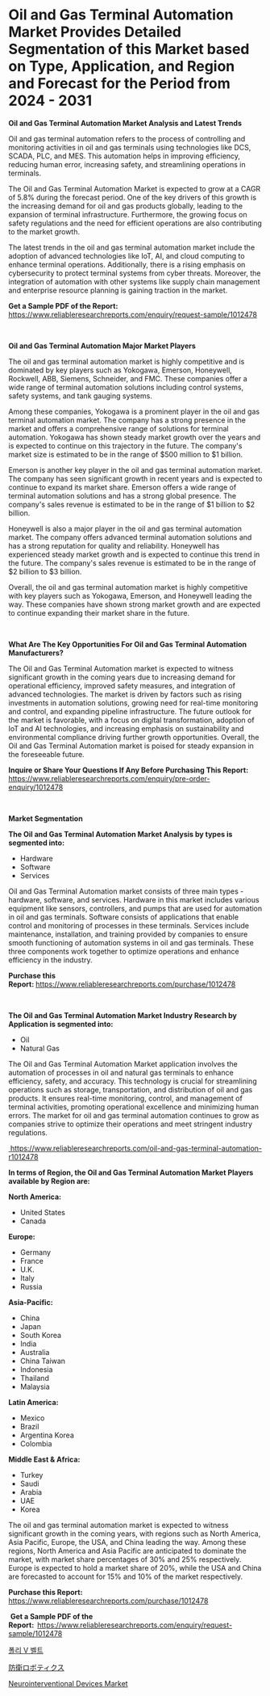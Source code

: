 <p><h1>Oil and Gas Terminal Automation Market Provides Detailed Segmentation of this Market based on Type, Application, and Region and Forecast for the Period from 2024 - 2031</h1></p><p><strong>Oil and Gas Terminal Automation Market Analysis and Latest Trends</strong></p>
<p><p>Oil and gas terminal automation refers to the process of controlling and monitoring activities in oil and gas terminals using technologies like DCS, SCADA, PLC, and MES. This automation helps in improving efficiency, reducing human error, increasing safety, and streamlining operations in terminals.</p><p>The Oil and Gas Terminal Automation Market is expected to grow at a CAGR of 5.8% during the forecast period. One of the key drivers of this growth is the increasing demand for oil and gas products globally, leading to the expansion of terminal infrastructure. Furthermore, the growing focus on safety regulations and the need for efficient operations are also contributing to the market growth.</p><p>The latest trends in the oil and gas terminal automation market include the adoption of advanced technologies like IoT, AI, and cloud computing to enhance terminal operations. Additionally, there is a rising emphasis on cybersecurity to protect terminal systems from cyber threats. Moreover, the integration of automation with other systems like supply chain management and enterprise resource planning is gaining traction in the market.</p></p>
<p><strong>Get a Sample PDF of the Report:&nbsp;</strong> <a href="https://www.reliableresearchreports.com/enquiry/request-sample/1012478">https://www.reliableresearchreports.com/enquiry/request-sample/1012478</a></p>
<p>&nbsp;</p>
<p><strong>Oil and Gas Terminal Automation Major Market Players</strong></p>
<p><p>The oil and gas terminal automation market is highly competitive and is dominated by key players such as Yokogawa, Emerson, Honeywell, Rockwell, ABB, Siemens, Schneider, and FMC. These companies offer a wide range of terminal automation solutions including control systems, safety systems, and tank gauging systems.</p><p>Among these companies, Yokogawa is a prominent player in the oil and gas terminal automation market. The company has a strong presence in the market and offers a comprehensive range of solutions for terminal automation. Yokogawa has shown steady market growth over the years and is expected to continue on this trajectory in the future. The company's market size is estimated to be in the range of $500 million to $1 billion.</p><p>Emerson is another key player in the oil and gas terminal automation market. The company has seen significant growth in recent years and is expected to continue to expand its market share. Emerson offers a wide range of terminal automation solutions and has a strong global presence. The company's sales revenue is estimated to be in the range of $1 billion to $2 billion.</p><p>Honeywell is also a major player in the oil and gas terminal automation market. The company offers advanced terminal automation solutions and has a strong reputation for quality and reliability. Honeywell has experienced steady market growth and is expected to continue this trend in the future. The company's sales revenue is estimated to be in the range of $2 billion to $3 billion.</p><p>Overall, the oil and gas terminal automation market is highly competitive with key players such as Yokogawa, Emerson, and Honeywell leading the way. These companies have shown strong market growth and are expected to continue expanding their market share in the future.</p></p>
<p>&nbsp;</p>
<p><strong>What Are The Key Opportunities For Oil and Gas Terminal Automation Manufacturers?</strong></p>
<p><p>The Oil and Gas Terminal Automation market is expected to witness significant growth in the coming years due to increasing demand for operational efficiency, improved safety measures, and integration of advanced technologies. The market is driven by factors such as rising investments in automation solutions, growing need for real-time monitoring and control, and expanding pipeline infrastructure. The future outlook for the market is favorable, with a focus on digital transformation, adoption of IoT and AI technologies, and increasing emphasis on sustainability and environmental compliance driving further growth opportunities. Overall, the Oil and Gas Terminal Automation market is poised for steady expansion in the foreseeable future.</p></p>
<p><strong>Inquire or Share Your Questions If Any Before Purchasing This Report:</strong> <a href="https://www.reliableresearchreports.com/enquiry/pre-order-enquiry/1012478">https://www.reliableresearchreports.com/enquiry/pre-order-enquiry/1012478</a></p>
<p>&nbsp;</p>
<p><strong>Market Segmentation</strong></p>
<p><strong>The Oil and Gas Terminal Automation Market Analysis by types is segmented into:</strong></p>
<p><ul><li>Hardware</li><li>Software</li><li>Services</li></ul></p>
<p><p>Oil and Gas Terminal Automation market consists of three main types - hardware, software, and services. Hardware in this market includes various equipment like sensors, controllers, and pumps that are used for automation in oil and gas terminals. Software consists of applications that enable control and monitoring of processes in these terminals. Services include maintenance, installation, and training provided by companies to ensure smooth functioning of automation systems in oil and gas terminals. These three components work together to optimize operations and enhance efficiency in the industry.</p></p>
<p><strong>Purchase this Report:&nbsp;</strong><a href="https://www.reliableresearchreports.com/purchase/1012478">https://www.reliableresearchreports.com/purchase/1012478</a></p>
<p>&nbsp;</p>
<p><strong>The Oil and Gas Terminal Automation Market Industry Research by Application is segmented into:</strong></p>
<p><ul><li>Oil</li><li>Natural Gas</li></ul></p>
<p><p>The Oil and Gas Terminal Automation Market application involves the automation of processes in oil and natural gas terminals to enhance efficiency, safety, and accuracy. This technology is crucial for streamlining operations such as storage, transportation, and distribution of oil and gas products. It ensures real-time monitoring, control, and management of terminal activities, promoting operational excellence and minimizing human errors. The market for oil and gas terminal automation continues to grow as companies strive to optimize their operations and meet stringent industry regulations.</p></p>
<p><a href="https://www.reliableresearchreports.com/oil-and-gas-terminal-automation-r1012478">&nbsp;https://www.reliableresearchreports.com/oil-and-gas-terminal-automation-r1012478</a></p>
<p><strong>In terms of Region, the Oil and Gas Terminal Automation Market Players available by Region are:</strong></p>
<p>
    <p> <strong> North America: </strong>
        <ul>
            <li>United States</li>
            <li>Canada</li>
        </ul>
        </p> 
    <p> <strong> Europe: </strong>
        <ul>
            <li>Germany</li>
            <li>France</li>
            <li>U.K.</li>
            <li>Italy</li>
            <li>Russia</li>
        </ul>
        </p> 
    <p> <strong> Asia-Pacific: </strong>
        <ul>
            <li>China</li>
            <li>Japan</li>
            <li>South Korea</li>
            <li>India</li>
            <li>Australia</li>
            <li>China Taiwan</li>
            <li>Indonesia</li>
            <li>Thailand</li>
            <li>Malaysia</li>
        </ul>
        </p> 
    <p> <strong> Latin America: </strong>
        <ul>
            <li>Mexico</li>
            <li>Brazil</li>
            <li>Argentina Korea</li>
            <li>Colombia</li>
        </ul>
        </p> 
    <p> <strong> Middle East & Africa: </strong>
        <ul>
            <li>Turkey</li>
            <li>Saudi</li>
            <li>Arabia</li>
            <li>UAE</li>
            <li>Korea</li>
        </ul>
    </p>
    </p>
<p><p>The oil and gas terminal automation market is expected to witness significant growth in the coming years, with regions such as North America, Asia Pacific, Europe, the USA, and China leading the way. Among these regions, North America and Asia Pacific are anticipated to dominate the market, with market share percentages of 30% and 25% respectively. Europe is expected to hold a market share of 20%, while the USA and China are forecasted to account for 15% and 10% of the market respectively.</p></p>
<p><strong>Purchase this Report: </strong><a href="https://www.reliableresearchreports.com/purchase/1012478">https://www.reliableresearchreports.com/purchase/1012478</a></p>
<p>&nbsp;<strong>Get a Sample PDF of the Report:&nbsp;&nbsp;</strong><a href="https://www.reliableresearchreports.com/enquiry/request-sample/1012478">https://www.reliableresearchreports.com/enquiry/request-sample/1012478</a></p>
<p><strong></strong></p>
<p><p><a href="https://github.com/laholand/Market-Research-Report-List-3/blob/main/850509248766.md">폴리 V 벨트</a></p><p><a href="https://github.com/mohamedbakry57/Market-Research-Report-List-3/blob/main/937209152925.md">防衛ロボティクス</a></p><p><a href="https://github.com/JameTravis/Market-Research-Report-List-5/blob/main/neurointerventional-devices-market.md">Neurointerventional Devices Market</a></p></p>